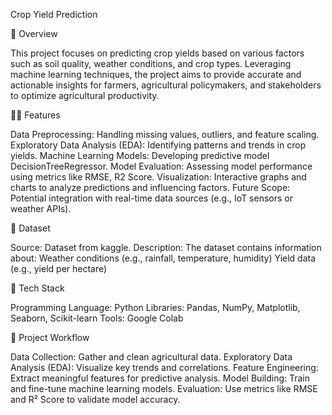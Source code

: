 Crop Yield Prediction

📌 Overview

This project focuses on predicting crop yields based on various factors such as soil quality, weather conditions, and crop types. Leveraging machine learning techniques, the project aims to provide accurate and actionable insights for farmers, agricultural policymakers, and stakeholders to optimize agricultural productivity.

🧑‍💻 Features

Data Preprocessing: Handling missing values, outliers, and feature scaling.
Exploratory Data Analysis (EDA): Identifying patterns and trends in crop yields.
Machine Learning Models: Developing predictive model DecisionTreeRegressor.
Model Evaluation: Assessing model performance using metrics like RMSE, R2 Score.
Visualization: Interactive graphs and charts to analyze predictions and influencing factors.
Future Scope: Potential integration with real-time data sources (e.g., IoT sensors or weather APIs).

📂 Dataset

Source: Dataset from kaggle.
Description: The dataset contains information about:
Weather conditions (e.g., rainfall, temperature, humidity)
Yield data (e.g., yield per hectare)

🔧 Tech Stack

Programming Language: Python
Libraries: Pandas, NumPy, Matplotlib, Seaborn, Scikit-learn
Tools: Google Colab 

🧪 Project Workflow

Data Collection: Gather and clean agricultural data.
Exploratory Data Analysis (EDA): Visualize key trends and correlations.
Feature Engineering: Extract meaningful features for predictive analysis.
Model Building: Train and fine-tune machine learning models.
Evaluation: Use metrics like RMSE and R² Score to validate model accuracy.

